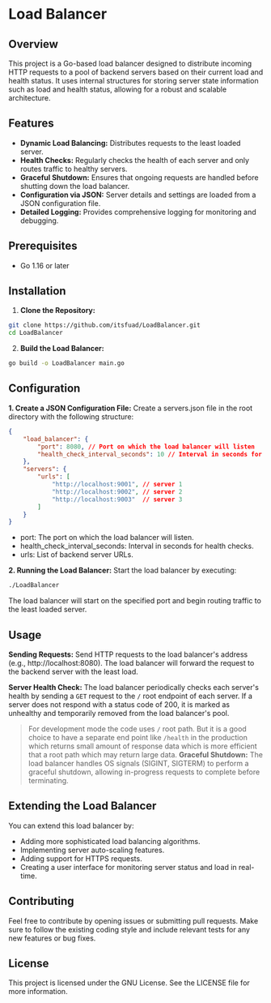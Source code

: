 # Load Balancer

## Overview
This project is a Go-based load balancer designed to distribute incoming HTTP requests to a pool of backend servers based on their current load and health status. It uses internal structures for storing server state information such as load and health status, allowing for a robust and scalable architecture.

## Features
- **Dynamic Load Balancing:** Distributes requests to the least loaded server.
- **Health Checks:** Regularly checks the health of each server and only routes traffic to healthy servers.
- **Graceful Shutdown:** Ensures that ongoing requests are handled before shutting down the load balancer.
- **Configuration via JSON:** Server details and settings are loaded from a JSON configuration file.
- **Detailed Logging:** Provides comprehensive logging for monitoring and debugging.

## Prerequisites
- Go 1.16 or later

## Installation

1. **Clone the Repository:**
```sh
git clone https://github.com/itsfuad/LoadBalancer.git
cd LoadBalancer
```
2. **Build the Load Balancer:**
```sh
go build -o LoadBalancer main.go
```

## Configuration
**1. Create a JSON Configuration File:**
Create a servers.json file in the root directory with the following structure:
```json
{
    "load_balancer": {
        "port": 8080, // Port on which the load balancer will listen
        "health_check_interval_seconds": 10 // Interval in seconds for health checks
    },
    "servers": {
        "urls": [
            "http://localhost:9001", // server 1
            "http://localhost:9002", // server 2
            "http://localhost:9003"  // server 3
        ]
    }
}
```
+ port: The port on which the load balancer will listen.
+ health_check_interval_seconds: Interval in seconds for health checks.
+ urls: List of backend server URLs.

**2. Running the Load Balancer:**
Start the load balancer by executing:
```sh
./LoadBalancer
```
The load balancer will start on the specified port and begin routing traffic to the least loaded server.

## Usage
**Sending Requests:**
Send HTTP requests to the load balancer's address (e.g., http://localhost:8080). The load balancer will forward the request to the backend server with the least load.

**Server Health Check:**
The load balancer periodically checks each server's health by sending a `GET` request to the `/` root endpoint of each server. If a server does not respond with a status code of 200, it is marked as unhealthy and temporarily removed from the load balancer's pool.
> For development mode the code uses `/` root path. But it is a good choice to have a separate end point like `/health` in the production which returns small amount of response data which is more efficient that a root path which may return large data.
**Graceful Shutdown:**
The load balancer handles OS signals (SIGINT, SIGTERM) to perform a graceful shutdown, allowing in-progress requests to complete before terminating.

## Extending the Load Balancer
You can extend this load balancer by:

+ Adding more sophisticated load balancing algorithms.
+ Implementing server auto-scaling features.
+ Adding support for HTTPS requests.
+ Creating a user interface for monitoring server status and load in real-time.
## Contributing
Feel free to contribute by opening issues or submitting pull requests. Make sure to follow the existing coding style and include relevant tests for any new features or bug fixes.

## License
This project is licensed under the GNU License. See the LICENSE file for more information.

